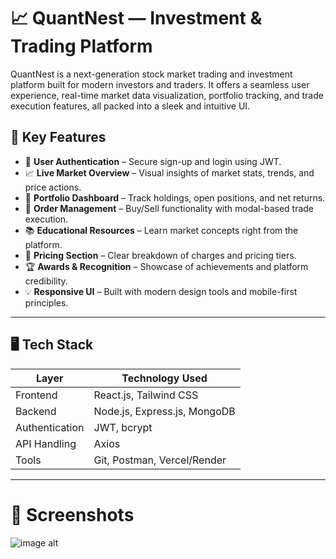 # 📈 QuantNest —  Investment & Trading Platform

QuantNest is a next-generation stock market trading and investment platform built for modern investors and traders. It offers a seamless user experience, real-time market data visualization, portfolio tracking, and trade execution features, all packed into a sleek and intuitive UI.
## 🚀 Key Features

- 🔐 **User Authentication** – Secure sign-up and login using JWT.
- 📈 **Live Market Overview** – Visual insights of market stats, trends, and price actions.
- 💼 **Portfolio Dashboard** – Track holdings, open positions, and net returns.
- 🧾 **Order Management** – Buy/Sell functionality with modal-based trade execution.
- 📚 **Educational Resources** – Learn market concepts right from the platform.
- 🧮 **Pricing Section** – Clear breakdown of charges and pricing tiers.
- 🏆 **Awards & Recognition** – Showcase of achievements and platform credibility.
- 💡 **Responsive UI** – Built with modern design tools and mobile-first principles.

---

## 🖥️ Tech Stack

| Layer        | Technology Used                |
|--------------|--------------------------------|
| Frontend     | React.js, Tailwind CSS         |
| Backend      | Node.js, Express.js, MongoDB   |
| Authentication | JWT, bcrypt                  |
| API Handling | Axios                          |
| Tools        | Git, Postman, Vercel/Render    |

---
# 📸 Screenshots
![image alt]()
















